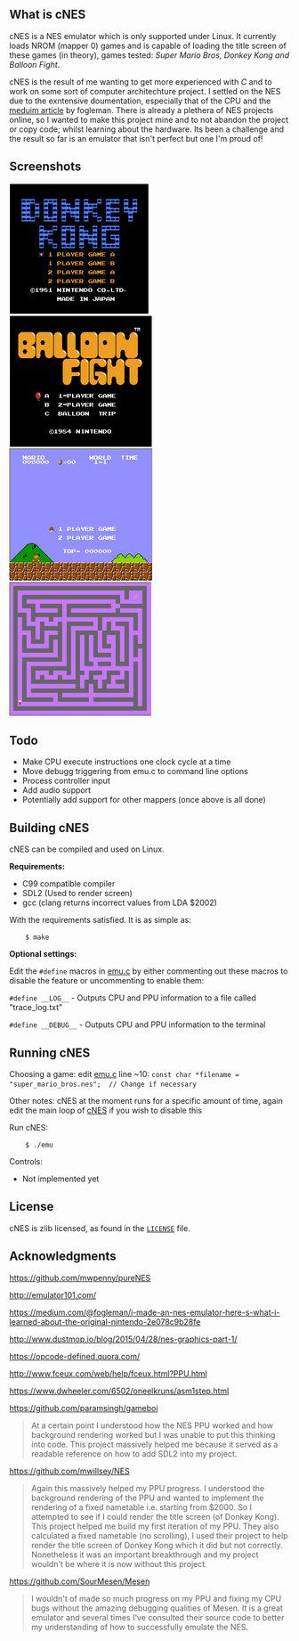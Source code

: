 ## What is cNES

cNES is a NES emulator which is only supported under Linux. It currently
loads NROM (mapper 0) games and is capable of loading the title screen of
these games (in theory), games tested: _Super Mario Bros, Donkey Kong and
Balloon Fight_.

cNES is the result of me wanting to get more experienced with _C_ and to work on
some sort of computer architechture project. I settled on the NES due to the exntensive
doumentation, especially that of the CPU and the [meduim article](https://medium.com/@fogleman/i-made-an-nes-emulator-here-s-what-i-learned-about-the-original-nintendo-2e078c9b28fe)
by fogleman. There is already a plethera of NES projects online, so I wanted to make this project
mine and to not abandon the project or copy code; whilst learning about the hardware. Its been a 
challenge and the result so far is an emulator that isn't perfect but one I'm proud of!


## Screenshots
![Donkey Kong](screens/donkey_kong.png)
![Balloon Fight](screens/balloon_fight.png)
![Super Mario Bros](screens/super_mario_bros.png)
![BKG Test](screens/bkg_test.png)

## Todo
* Make CPU execute instructions one clock cycle at a time
* Move debugg triggering from emu.c to command line options
* Process controller input
* Add audio support
* Potentially add support for other mappers (once above is all done)

## Building cNES
cNES can be compiled and used on Linux.

**Requirements:**
* C99 compatible compiler
* SDL2 (Used to render screen)
* gcc (clang returns incorrect values from LDA $2002)

With the requirements satisfied. It is as simple as:

        $ make
  
**Optional settings:**
  
Edit the `#define` macros in [emu.c](src/emu.c) by either commenting out these macros to disable 
the feature or uncommenting to enable them:

`#define __LOG__` - Outputs CPU and PPU information to a file called "trace_log.txt"
  
`#define __DEBUG__` - Outputs CPU and PPU information to the terminal

	
## Running cNES

Choosing a game: edit [emu.c](src/emu.c) line ~10: `const char *filename = "super_mario_bros.nes";  // Change if necessary`

Other notes: cNES at the moment runs for a specific amount of time, again edit the main loop of [cNES](src/emu.c) if you wish to disable this
  
Run cNES:

        $ ./emu
	
Controls:
* Not implemented yet
 

## License
cNES is zlib licensed, as found in the [`LICENSE`](LICENSE) file.


## Acknowledgments

https://github.com/mwpenny/pureNES
  
http://emulator101.com/
  
https://medium.com/@fogleman/i-made-an-nes-emulator-here-s-what-i-learned-about-the-original-nintendo-2e078c9b28fe
  
http://www.dustmop.io/blog/2015/04/28/nes-graphics-part-1/
  
https://opcode-defined.quora.com/
  
http://www.fceux.com/web/help/fceux.html?PPU.html
  
https://www.dwheeler.com/6502/oneelkruns/asm1step.html
  
https://github.com/paramsingh/gameboi

> At a certain point I understood how the NES PPU worked and how background rendering worked
but I was unable to put this thinking into code. This project massively helped me because
it served as a readable reference on how to add SDL2 into my project.
  
https://github.com/mwillsey/NES
  
> Again this massively helped my PPU progress. I understood the background rendering of the
PPU and wanted to implement the rendering of a fixed nametable i.e. starting from $2000.
So I attempted to see if I could render the title screen (of Donkey Kong). This project helped
me build my first iteration of my PPU. They also calculated a fixed nametable (no scrolling),
I used their project to help render the title screen of Donkey Kong which it did but not correctly.
Nonetheless it was an important breakthrough and my project wouldn't be where it is now without
this project.
  
https://github.com/SourMesen/Mesen
  
> I wouldn't of made so much progress on my PPU and fixing my CPU bugs without the amazing
debugging qualities of Mesen. It is a great emulator and several times I've consulted their
source code to better my understanding of how to successfully emulate the NES.
